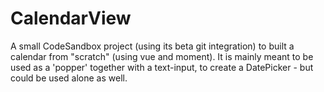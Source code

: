 # CalendarView

A small CodeSandbox project (using its beta git integration) to built a calendar from "scratch" (using vue and moment).
It is mainly meant to be used as a 'popper' together with a text-input, to create a DatePicker - but could be used alone as well.
